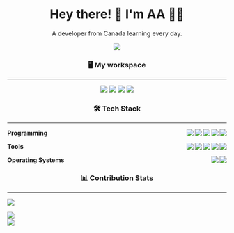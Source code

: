<h1 align='center'>
  Hey there! 👋 I'm AA 👨‍💻
</h1>

<p align='center'>
  A developer from Canada learning every day.
</p>


<p align='center'>
  <a href="#"><img src="https://github-profile-summary-cards.vercel.app/api/cards/profile-details?username=aar072&theme=gruvbox&include_all_commits=true&count_private=true"></a>
</p>



  <h3 align='center'>🖥️ My workspace</h3>
  <hr>
  <p align='center'>
  <img src="https://img.shields.io/badge/windows-%230078D6.svg?&style=for-the-badge&logo=windows&logoColor=white" />
  <img src="https://img.shields.io/badge/intel-core%20i5%2010th-%230071C5.svg?&style=for-the-badge&logo=intel&logoColor=white" />
  <img src="https://img.shields.io/badge/RAM-16GB-%230071C5.svg?&style=for-the-badge&logoColor=white" />
  <img src="https://img.shields.io/badge/nvidia-rtx%203060-%2376B900.svg?&style=for-the-badge&logo=nvidia&logoColor=white" />
</p>

<h3 align='center'>🛠️ Tech Stack</h3>
<hr>
<img align="right" src="https://img.shields.io/badge/Tailwind-06B6D4?logo=tailwindcss&logoColor=white" />
<img align="right" src="https://img.shields.io/badge/Python-3776AB?logo=python&logoColor=white" />
<img align="right" src="https://img.shields.io/badge/Typescript-3178C6?logo=typescript&logoColor=white"/>
<img align="right" src="https://img.shields.io/badge/C++-00599C?logo=c%2B%2B&logoColor=white"/>
<img align="right" src="https://img.shields.io/badge/SvelteKit-FF3E00?logo=svelte&logoColor=white" />

**Programming**

<img align="right" src="https://img.shields.io/badge/Leetcode-FFA116?logo=leetcode&logoColor=white"/>
<img align="right" src="https://img.shields.io/badge/Firefox-FF7139?logo=firefoxbrowser&logoColor=white"/>
<img align="right" src="https://img.shields.io/badge/Github-181717?logo=github&logoColor=white"/>
<img align="right" src="https://img.shields.io/badge/Bash-4EAA25?logo=iterm2&logoColor=white"/>
<img align="right" src="https://img.shields.io/badge/Neovim-57A143?logo=neovim&logoColor=white"/>


**Tools**

<img align="right" src="https://img.shields.io/badge/Arch-1793D1?logo=arch-linux&logoColor=white" />
<img align="right" src="https://img.shields.io/badge/Windows-0078D6?logo=windows&logoColor=white" />

**Operating Systems**
</details>

<h3 align='center'>📊 Contribution Stats</h3>
<hr>

<img style='align: center' src="https://bugzilla-stats-worker.aar072.workers.dev/" />

![](https://github-readme-stats.vercel.app/api?username=aar072&theme=gruvbox&hide_border=true&include_all_commits=true&count_private=true)<br/>
![](https://github-readme-streak-stats.herokuapp.com/?user=aar072&theme=gruvbox&hide_border=true)<br/>

